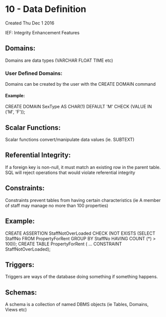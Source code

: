 # 10 - Data Definition
Created Thu Dec 1 2016

IEF: Integrity Enhancement Features

Domains:
--------
Domains are data types (VARCHAR FLOAT TIME etc)
	

### User Defined Domains:
Domains can be created by the user with the CREATE DOMAIN command


#### Example:
CREATE DOMAIN SexType AS CHAR(1)
DEFAULT 'M'
CHECK (VALUE IN ('M', 'F'));


Scalar Functions:
-----------------
Scalar functions convert/manipulate data values (ie. SUBTEXT)


Referential Integrity:
----------------------
If a foreign key is non-null, it must match an existing row in the parent table.
SQL will reject operations that would violate referential integrity
	

Constraints:
------------
Constraints prevent tables from having certain characteristics (ie A member of staff may manage no more than 100 properties) 
	

Example:
--------
CREATE ASSERTION StaffNotOverLoaded
CHECK (NOT EXISTS
(SELECT StaffNo FROM PropertyForRent
GROUP BY StaffNo HAVING COUNT (*) > 100));
CREATE TABLE PropertyForRent ( ...
CONSTRAINT StaffNotOverLoaded); 


Triggers:
---------
Triggers are ways of the database doing something if something happens.


Schemas:
--------
A schema is a collection of named DBMS objects (ie Tables, Domains, Views etc)
	

